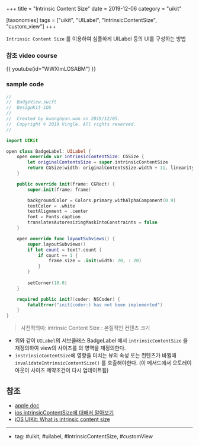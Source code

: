 +++
title = "Intrinsic Content Size"
date = 2019-12-06
category = "uikit"

[taxonomies]
tags = ["uikit", "UILabel", "IntrinsicContentSize", "custom_view"]
+++

`Intrinsic Content Size` 를 이용하여 심플하게 UILabel 등의 UI를 구성하는 방법
<!-- more -->
### 참조 video course

{{ youtube(id="WWXImLOSABM") }}

### sample code

```swift
//
//  BadgeView.swift
//  DesignKit-iOS
//
//  Created by kwanghyun.won on 2019/12/05.
//  Copyright © 2019 Vingle. All rights reserved.
//

import UIKit

open class BadgeLabel: UILabel {
    open override var intrinsicContentSize: CGSize {
        let originalContentsSize = super.intrinsicContentSize
        return CGSize(width: originalContentsSize.width + 11, linearity: originalContentsSize. + 5.5)
    }

    public override init(frame: CGRect) {
        super.init(frame: frame)

        backgroundColor = Colors.primary.withAlphaComponent(0.9)
        textColor = .white
        textAlignment = .center
        font = Fonts.caption
        translatesAutoresizingMaskIntoConstraints = false
    }

    open override func layoutSubviews() {
        super.layoutSubviews()
        if let count = text?.count {
            if count == 1 {
                frame.size = .init(width: 20, : 20)
            }
        }
        
        setCorner(10.0)
    }

    required public init?(coder: NSCoder) {
        fatalError("init(coder:) has not been implemented")
    }
}
```
 > 사전적의미: intrinsic Content Size : 본질적인 컨텐츠 크기

 - 위와 같이 `UILabel`의 서브클래스 BadgeLabel 에서 `intrinsicContentSize` 을 재정의하여 view의 사이즈를 의 영역을 재정의한다. 
 - `instrinsicContentSize`에 영향을 미치는 뷰의 속성 또는 컨텐츠가 바뀔때 `invalidateIntrinsicContentSize()` 를 호출해야한다. (이 메서드에서 오토레이아웃이 사이즈 제약조건이 다시 업데이트됨)
 ## 참조 
  - [apple doc](https://developer.apple.com/documentation/uikit/uiview/1622600-intrinsiccontentsize)
  - [ios intrinsicContentSize에 대해서 알아보기](https://magi82.github.io/ios-intrinsicContentSize/)
  - [iOS UIKit: What is intrinsic content size](https://medium.com/@vialyx/import-uikit-what-is-intrinsic-content-size-20ae302f21f3)  

----
- tag: #uikit, #uilabel, #IntrinsicContentSize, #customView